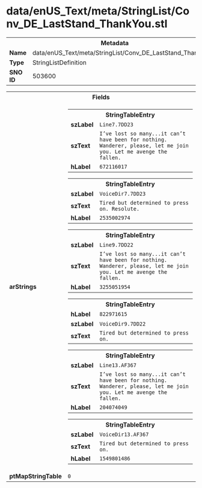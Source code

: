<h1>data/enUS_Text/meta/StringList/Conv_DE_LastStand_ThankYou.stl</h1><table><tr><th colspan="100%">Metadata</th></tr><tr><td><b>Name</b></td><td>data/enUS_Text/meta/StringList/Conv_DE_LastStand_ThankYou.stl</td></tr><tr><td><b>Type</b></td><td>StringListDefinition</td></tr><tr><td><b>SNO ID</b></td><td>503600</td></tr></table>

<table><tr><th colspan="100%">Fields</th></tr><tr><td><b>arStrings</b></td><td><table><tr><th colspan="100%">StringTableEntry</th></tr><tr><td><b>szLabel</b></td><td><code>Line7.7DD23</code></td></tr><tr><td><b>szText</b></td><td><code>I’ve lost so many...it can’t have been for nothing. Wanderer, please, let me join you. Let me avenge the fallen.</code></td></tr><tr><td><b>hLabel</b></td><td><code>672116017</code></td></tr></table>


<table><tr><th colspan="100%">StringTableEntry</th></tr><tr><td><b>szLabel</b></td><td><code>VoiceDir7.7DD23</code></td></tr><tr><td><b>szText</b></td><td><code>Tired but determined to press on. Resolute.</code></td></tr><tr><td><b>hLabel</b></td><td><code>2535002974</code></td></tr></table>


<table><tr><th colspan="100%">StringTableEntry</th></tr><tr><td><b>szLabel</b></td><td><code>Line9.7DD22</code></td></tr><tr><td><b>szText</b></td><td><code>I’ve lost so many...it can’t have been for nothing. Wanderer, please, let me join you. Let me avenge the fallen.</code></td></tr><tr><td><b>hLabel</b></td><td><code>3255051954</code></td></tr></table>


<table><tr><th colspan="100%">StringTableEntry</th></tr><tr><td><b>hLabel</b></td><td><code>822971615</code></td></tr><tr><td><b>szLabel</b></td><td><code>VoiceDir9.7DD22</code></td></tr><tr><td><b>szText</b></td><td><code>Tired but determined to press on.</code></td></tr></table>


<table><tr><th colspan="100%">StringTableEntry</th></tr><tr><td><b>szLabel</b></td><td><code>Line13.AF367</code></td></tr><tr><td><b>szText</b></td><td><code>I’ve lost so many...it can’t have been for nothing. Wanderer, please, let me join you. Let me avenge the fallen.</code></td></tr><tr><td><b>hLabel</b></td><td><code>204074049</code></td></tr></table>


<table><tr><th colspan="100%">StringTableEntry</th></tr><tr><td><b>szLabel</b></td><td><code>VoiceDir13.AF367</code></td></tr><tr><td><b>szText</b></td><td><code>Tired but determined to press on.</code></td></tr><tr><td><b>hLabel</b></td><td><code>1549801486</code></td></tr></table>


</td></tr><tr><td><b>ptMapStringTable</b></td><td><code>0</code></td></tr></table>

